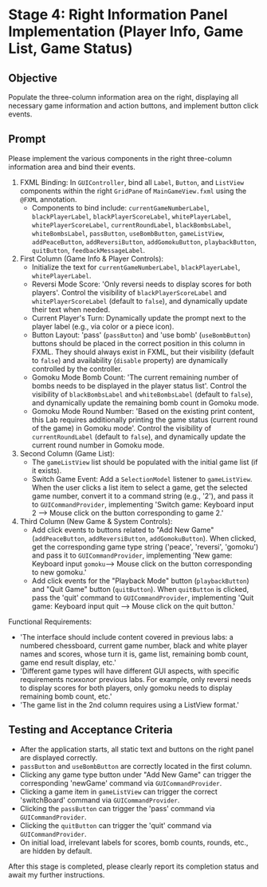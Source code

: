 # Stage 4: Right Information Panel Implementation (Player Info, Game List, Game Status)

## Objective

Populate the three-column information area on the right, displaying all necessary game information and action buttons, and implement button click events.

## Prompt

Please implement the various components in the right three-column information area and bind their events.

1.  FXML Binding: In `GUIController`, bind all `Label`, `Button`, and `ListView` components within the right `GridPane` of `MainGameView.fxml` using the `@FXML` annotation.
    * Components to bind include: `currentGameNumberLabel`, `blackPlayerLabel`, `blackPlayerScoreLabel`, `whitePlayerLabel`, `whitePlayerScoreLabel`, `currentRoundLabel`, `blackBombsLabel`, `whiteBombsLabel`, `passButton`, `useBombButton`, `gameListView`, `addPeaceButton`, `addReversiButton`, `addGomokuButton`, `playbackButton`, `quitButton`, `feedbackMessageLabel`.
2.  First Column (Game Info & Player Controls):
    * Initialize the text for `currentGameNumberLabel`, `blackPlayerLabel`, `whitePlayerLabel`.
    * Reversi Mode Score: 'Only reversi needs to display scores for both players'. Control the visibility of `blackPlayerScoreLabel` and `whitePlayerScoreLabel` (default to `false`), and dynamically update their text when needed.
    * Current Player's Turn: Dynamically update the prompt next to the player label (e.g., via color or a piece icon).
    * Button Layout: 'pass' (`passButton`) and 'use bomb' (`useBombButton`) buttons should be placed in the correct position in this column in FXML. They should always exist in FXML, but their visibility (default to `false`) and availability (`disable` property) are dynamically controlled by the controller.
    * Gomoku Mode Bomb Count: 'The current remaining number of bombs needs to be displayed in the player status list'. Control the visibility of `blackBombsLabel` and `whiteBombsLabel` (default to `false`), and dynamically update the remaining bomb count in Gomoku mode.
    * Gomoku Mode Round Number: 'Based on the existing print content, this Lab requires additionally printing the game status (current round of the game) in Gomoku mode'. Control the visibility of `currentRoundLabel` (default to `false`), and dynamically update the current round number in Gomoku mode.
3.  Second Column (Game List):
    * The `gameListView` list should be populated with the initial game list (if it exists).
    * Switch Game Event: Add a `SelectionModel` listener to `gameListView`. When the user clicks a list item to select a game, get the selected game number, convert it to a command string (e.g., '2'), and pass it to `GUICommandProvider`, implementing 'Switch game: Keyboard input 2 --> Mouse click on the button corresponding to game 2.'
4.  Third Column (New Game & System Controls):
    * Add click events to buttons related to "Add New Game" (`addPeaceButton`, `addReversiButton`, `addGomokuButton`). When clicked, get the corresponding game type string ('peace', 'reversi', 'gomoku') and pass it to `GUICommandProvider`, implementing 'New game: Keyboard input `gomoku`--> Mouse click on the button corresponding to new gomoku.'
    * Add click events for the "Playback Mode" button (`playbackButton`) and "Quit Game" button (`quitButton`). When `quitButton` is clicked, pass the 'quit' command to `GUICommandProvider`, implementing 'Quit game: Keyboard input quit --> Mouse click on the quit button.'

Functional Requirements:
* 'The interface should include content covered in previous labs: a numbered chessboard, current game number, black and white player names and scores, whose turn it is, game list, remaining bomb count, game end result display, etc.'
* 'Different game types will have different GUI aspects, with specific requirements психолог previous labs. For example, only reversi needs to display scores for both players, only gomoku needs to display remaining bomb count, etc.'
* 'The game list in the 2nd column requires using a ListView format.'

## Testing and Acceptance Criteria
* After the application starts, all static text and buttons on the right panel are displayed correctly.
* `passButton` and `useBombButton` are correctly located in the first column.
* Clicking any game type button under "Add New Game" can trigger the corresponding 'newGame' command via `GUICommandProvider`.
* Clicking a game item in `gameListView` can trigger the correct 'switchBoard' command via `GUICommandProvider`.
* Clicking the `passButton` can trigger the 'pass' command via `GUICommandProvider`.
* Clicking the `quitButton` can trigger the 'quit' command via `GUICommandProvider`.
* On initial load, irrelevant labels for scores, bomb counts, rounds, etc., are hidden by default.

After this stage is completed, please clearly report its completion status and await my further instructions.